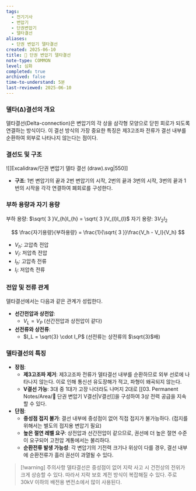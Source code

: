 ```yaml
---
tags:
  - 전기기사
  - 변압기
  - 단권변압기
  - 델타결선
aliases:
  - 단권 변압기 델타결선
created: 2025-06-10
title: 📝 단권 변압기 델타결선
note-type: COMMON
level: 심화
completed: true
archived: false
time-to-understand: 5분
last-reviewed: 2025-06-10
---
```


### 델타(Δ)결선의 개요
델타결선(Delta-connection)은 변압기의 각 상을 삼각형 모양으로 닫힌 회로가 되도록 연결하는 방식이다. 이 결선 방식의 가장 중요한 특징은 제3고조파 전류가 결선 내부를 순환하여 외부로 나타나지 않는다는 점이다.

### 결선도 및 구조
![[Excalidraw/단권 변압기 델타 결선 (draw).svg|550]]

- **구조**: 1번 변압기의 끝과 2번 변압기의 시작, 2번의 끝과 3번의 시작, 3번의 끝과 1번의 시작을 각각 연결하여 폐회로를 구성한다.

### 부하 용량과 자기 용량
부하 용량: $\sqrt{ 3 }V_{h}I_{h} = \sqrt{ 3 }V_{l}I_{l}$
자기 용량: $3V_{2}I_{2}$

$$
\frac{자기용량}{부하용량} = \frac{1}{\sqrt{ 3 }}\frac{V_h - V_l}{V_h}
$$
- $V_h$: 고압측 전압
- $V_l$: 저압측 전압
- $I_h$: 고압측 전류
- $I_l$: 저압측 전류
### 전압 및 전류 관계
델타결선에서는 다음과 같은 관계가 성립한다.

- **선간전압과 상전압**:
    - $V_L = V_P$ (선간전압과 상전압이 같다)
- **선전류와 상전류**:
    - $I_L = \sqrt{3} \cdot I_P$ (선전류는 상전류의 $\sqrt{3}$배)

### 델타결선의 특징

- **장점**:
    - **제3고조파 제거**: 제3고조파 전류가 델타결선 내부를 순환하므로 외부 선로에 나타나지 않는다. 이로 인해 통신선 유도장해가 적고, 파형이 왜곡되지 않는다.
    - **V결선 가능**: 3대 중 1대가 고장 나더라도 나머지 2대로 [[03. Permanent Notes/Area/📝 단권 변압기 V결선|V결선]]을 구성하여 3상 전력 공급을 지속할 수 있다.
- **단점**:
    - **중성점 접지 불가**: 결선 내부에 중성점이 없어 직접 접지가 불가능하다. (접지를 위해서는 별도의 접지용 변압기 필요)
    - **높은 절연 레벨 요구**: 상전압과 선간전압이 같으므로, 권선에 더 높은 절연 수준이 요구되어 고전압 계통에서는 불리하다.
    - **순환전류 발생 가능성**: 각 변압기의 기전력 크기나 위상이 다를 경우, 결선 내부에 순환전류가 흘러 권선이 과열될 수 있다.

>[!warning] 주의사항
>델타결선은 중성점이 없어 지락 사고 시 건전상의 전위가 크게 상승할 수 있다. 따라서 지락 보호 계전 방식이 복잡해질 수 있다. 주로 30kV 이하의 배전용 변전소에서 많이 사용된다. 